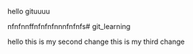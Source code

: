 hello gituuuu

nfnfnnffnfnfnfnnnfnfnfs# git_learning

hello this is my second change 
this is my third change
